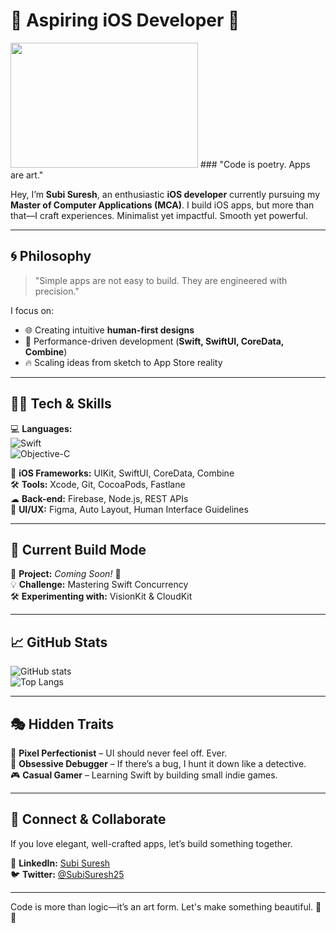# 🍏 Aspiring iOS Developer 🚀  
<img src="https://media2.giphy.com/media/v1.Y2lkPTc5MGI3NjExcDNyN3pnMXh3ZmtzeHA3MXZwdnNwdXJ3b3J3NHAwZnRtNG5mZzJtbyZlcD12MV9pbnRlcm5hbF9naWZfYnlfaWQmY3Q9Zw/X9zUzhlh2KQVhOI0yv/giphy.gif" width="300" height="200">
### "Code is poetry. Apps are art."

Hey, I’m **Subi Suresh**, an enthusiastic **iOS developer** currently pursuing my **Master of Computer Applications (MCA)**. I build iOS apps, but more than that—I craft experiences. Minimalist yet impactful. Smooth yet powerful.

---

## 🌀 Philosophy  
> "Simple apps are not easy to build. They are engineered with precision."  

I focus on:  
- 🌐 Creating intuitive **human-first designs**  
- 🚀 Performance-driven development (**Swift, SwiftUI, CoreData, Combine**)  
- 🔥 Scaling ideas from sketch to App Store reality  

---

## 👨‍💻 Tech & Skills  
💻 **Languages:**  
![Swift](https://img.shields.io/badge/Swift-FA7343?logo=swift&logoColor=white&style=for-the-badge)  
![Objective-C](https://img.shields.io/badge/Objective--C-438DD3?logo=apple&logoColor=white&style=for-the-badge)  

📱 **iOS Frameworks:** UIKit, SwiftUI, CoreData, Combine  
🛠 **Tools:** Xcode, Git, CocoaPods, Fastlane  
☁ **Back-end:** Firebase, Node.js, REST APIs  
🎨 **UI/UX:** Figma, Auto Layout, Human Interface Guidelines  

---

## 🚀 Current Build Mode  
🎯 **Project:** *Coming Soon!* 🚀  
💡 **Challenge:** Mastering Swift Concurrency  
🛠 **Experimenting with:** VisionKit & CloudKit  

---

## 📈 GitHub Stats  
![GitHub stats](https://github-readme-stats.vercel.app/api?username=yourusername&show_icons=true&theme=swift)  
![Top Langs](https://github-readme-stats.vercel.app/api/top-langs/?username=yourusername&layout=compact&theme=swift)  

---

## 🎭 Hidden Traits  
🎨 **Pixel Perfectionist** – UI should never feel off. Ever.  
🔎 **Obsessive Debugger** – If there’s a bug, I hunt it down like a detective.  
🎮 **Casual Gamer** – Learning Swift by building small indie games.  

---

## 🤝 Connect & Collaborate  
If you love elegant, well-crafted apps, let’s build something together.  

🔗 **LinkedIn:** [Subi Suresh](https://www.linkedin.com/in/subisuresh2503)  
🐦 **Twitter:** [@SubiSuresh25](https://x.com/subisuresh25)  

---

Code is more than logic—it’s an art form. Let's make something beautiful. 🚀📱
